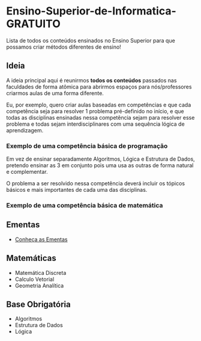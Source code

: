 # Ensino-Superior-de-Informatica-GRATUITO
Lista de todos os conteúdos ensinados no Ensino Superior para que possamos criar métodos diferentes de ensino!

## Ideia

A ideia principal aqui é reunirmos **todos os conteúdos** passados nas faculdades de forma atômica para abrirmos espaços para nós/professores criarmos aulas de uma forma diferente.

Eu, por exemplo, quero criar aulas baseadas em competências e que cada competência seja para resolver 1 problema pré-definido no início, e que todas as disciplinas ensinadas nessa competência sejam para resolver esse problema e todas sejam interdisciplinares com uma sequência lógica de aprendizagem.

### Exemplo de uma competência básica de programação

Em vez de ensinar separadamente Algoritmos, Lógica e Estrutura de Dados, pretendo ensinar as 3 em conjunto pois uma usa as outras de forma natural e complementar.

O problema a ser resolvido nessa competência deverá incluir os tópicos básicos e mais importantes de cada uma das disciplinas.

### Exemplo de uma competência básica de matemática

## Ementas
- [Conheça as Ementas](https://github.com/Webschool-io/Ensino-Superior-de-Informatica-GRATUITO/blob/master/ementas/README.md)


## Matemáticas
- Matemática Discreta
- Calculo Vetorial
- Geometria Analítica

## Base Obrigatória
- Algoritmos
- Estrutura de Dados
- Lógica
